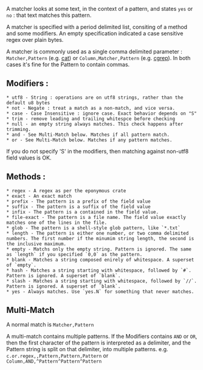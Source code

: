 A matcher looks at some text, in the context of a pattern, and states `yes` or `no` : that text matches this pattern.

A matcher is specified with a period delimited list, consiting of a method and some modifiers.
An empty specification indicated a case sensitive regex over plain bytes.

A matcher is commonly used as a single comma delimited parameter : `Matcher,Pattern` (e.g. [cat](cat.md)) or `Column,Matcher,Pattern` (e.g. [cgrep](cgrep.md)).
In both cases it's fine for the Pattern to contain commas.

 ## Modifiers :
 
    * utf8 - String : operations are on utf8 strings, rather than the default u8 bytes
    * not - Negate : treat a match as a non-match, and vice versa.
    * case - Case Insensitive : ignore case. Exact behavior depends on "S"
    * trim - remove leading and trailing whitespce before checking
    * null - an empty string always matches. This check happens after trimming.
    * and - See Multi-Match below. Matches if all pattern match.
    * or - See Multi-Match below. Matches if any pattern matches.
    
If you do not specify 'S' in the modifiers, then matching against non-utf8 field values is OK. 
 

 ## Methods :
 
    * regex - A regex as per the eponymous crate
    * exact - An exact match
    * prefix - The pattern is a prefix of the field value
    * suffix - The pattern is a suffix of the field value
    * infix - The pattern is a contained in the field value.
    * file-exact - The pattern is a file name. The field value exactly matches one of the lines in the file.
    * glob - The pattern is a shell-style glob pattern, like `*.txt`
    * length - The pattern is either one number, or two comma delimited numbers. The first number if the minumim string length, the second is the inclusive maximum.
    * empty - Matchs only the empty string. Pattern is ignored. The same as `length` if you specified `0,0` as the pattern.
    * blank - Matches a string composed enirely of whitespace. A superset of `empty`.
    * hash - Matches a string starting with whitespace, followed by `#`. Pattern is ignored. A superset of `blank`.
    * slash - Matches a string starting with whitespace, followed by `//`. Pattern is ignored. A superset of `blank`.
    * yes - Always matches. Use `yes.N` for something that never matches.
    
## Multi-Match
A normal match is `Matcher,Pattern`

A multi-match contains multiple patterns. If the Modifiers contains `AND` or `OR`, then the first character of the pattern is interpreted as a delimiter, and the Pattern string is split on that delimiter, into multiple patterns. e.g.
`c.or.regex,,Pattern,Pattern,Pattern` or `Column,AND,^Pattern^Pattern^Pattern`

